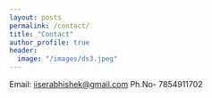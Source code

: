 ```yaml
---
layout: posts
permalink: /contact/
title: "Contact"
author_profile: true
header:
  image: "/images/ds3.jpeg"
---
```


Email: iiserabhishek@gmail.com
Ph.No- 7854911702
